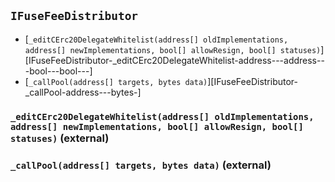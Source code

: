 ## <span id="IFuseFeeDistributor"></span> `IFuseFeeDistributor`



- [`_editCErc20DelegateWhitelist(address[] oldImplementations, address[] newImplementations, bool[] allowResign, bool[] statuses)`][IFuseFeeDistributor-_editCErc20DelegateWhitelist-address---address---bool---bool---]
- [`_callPool(address[] targets, bytes data)`][IFuseFeeDistributor-_callPool-address---bytes-]
### <span id="IFuseFeeDistributor-_editCErc20DelegateWhitelist-address---address---bool---bool---"></span> `_editCErc20DelegateWhitelist(address[] oldImplementations, address[] newImplementations, bool[] allowResign, bool[] statuses)` (external)



### <span id="IFuseFeeDistributor-_callPool-address---bytes-"></span> `_callPool(address[] targets, bytes data)` (external)



